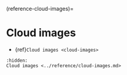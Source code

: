 (reference-cloud-images)=

# Cloud images

* {ref}`Cloud images <cloud-images>`

```{toctree}
:hidden:
Cloud images <../reference/cloud-images.md>
```